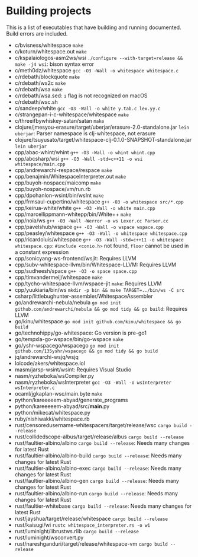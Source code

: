 # Building projects

<!-- Generated by tools/generate.sh; DO NOT EDIT. -->

This is a list of executables that have building and running documented.
Build errors are included.

- c/bvisness/whitespace `make`
- c/koturn/whitespace.out `make`
- c/kspalaiologos-asm2ws/wsi `./configure --with-target=release && make -j4 wsi`: bison syntax error
- c/meth0dz/whitespace `gcc -O3 -Wall -o whitespace whitespace.c`
- c/rdebath/blockquote `make`
- c/rdebath/ws2c `make`
- c/rdebath/wsa `make`
- c/rdebath/wsa.sed: `i` flag is not recognized on macOS
- c/rdebath/wsc.sh
- c/sandeep/white `gcc -O3 -Wall -o white y.tab.c lex.yy.c`
- c/strangepan-i-c-whitespace/whitespace `make`
- c/threeifbywhiskey-satan/satan `make`
- clojure/jmesyou-erasure/target/uberjar/erasure-2.0-standalone.jar `lein uberjar`: Parser namespace is clj-whitespace, not erasure
- clojure/tsuyusato/target/whitespace-clj-0.1.0-SNAPSHOT-standalone.jar `lein uberjar`
- cpp/abac-whint/whint `g++ -O3 -Wall -o whint whint.cpp`
- cpp/abcsharp/wsi `g++ -O3 -Wall -std=c++11 -o wsi whitespace/main.cpp`
- cpp/andrewarchi-respace/respace `make`
- cpp/benajmin/WhitespaceInterpreter.out `make`
- cpp/buyoh-nospace/maicomp `make`
- cpp/buyoh-nospace/vm/run.rb
- cpp/dpohanlon-wsint/bin/wsInt `make`
- cpp/frmsaul-cupertino/whitespace `g++ -O3 -o whitespace src/*.cpp`
- cpp/keirua-white/white `g++ -O3 -Wall -o white main.cpp`
- cpp/marcellippmann-whitepp/bin/White++ `make`
- cpp/noia/ws `g++ -O3 -Wall -Werror -o ws Lexer.cc Parser.cc`
- cpp/pavelshub/wspace `g++ -O3 -Wall -o wspace wspace.cpp`
- cpp/peasley/whitespace `g++ -O3 -Wall -o whitespace whitespace.cpp`
- cpp/ricardoluis/whitespace `g++ -O3 -Wall -std=c++11 -o whitespace whitespace.cpp`: `#include <conio.h>` not found, `floor` cannot be used in a constant expression
- cpp/sonicyang-ws-frontend/wsjit: Requires LLVM
- cpp/subv-whitespace-llvm/bin/Whitespace-LLVM: Requires LLVM
- cpp/sudheesh/space `g++ -O3 -o space space.cpp`
- cpp/timvandermeij/whitespace `make`
- cpp/tycho-whitespace-llvm/wspace-jit `make`: Requires LLVM
- cpp/yuukiaria/bin/ws `mkdir -p bin && make TARGET=../bin/ws -C src`
- csharp/littlebughunter-assembler/WhitespaceAssembler
- go/andrewarchi-nebula/nebula `go mod init github.com/andrewarchi/nebula && go mod tidy && go build`: Requires LLVM
- go/kinu/whitespace `go mod init github.com/kinu/whitespace && go build`
- go/technohippy/go-whitespace: Go version is pre-go1
- go/tempxla-go-wspace/bin/go-wspace `make`
- go/yshr-wspacego/wspacego `go mod init github.com/135yshr/wspacego && go mod tidy && go build`
- jq/andrewarchi-wsjq/wsjq
- lolcode/akers/whitespace.lol
- masm/jarsp-wsint/wsint: Requires Visual Studio
- nasm/ryzheboka/wsCompiler.py
- nasm/ryzheboka/wsInterpreter `gcc -O3 -Wall -o wsInterpreter wsInterpreter.c`
- ocaml/jgkaplan-wsc/main.byte `make`
- python/kareeeeem-abyad/generate_programs
- python/kareeeeem-abyad/src/__main__.py
- python/mikecat/whitespace.py
- ruby/nishiwakki/whitespace.rb
- rust/censoredusername-whitespacers/target/release/wsc `cargo build --release`
- rust/collidedscope-albus/target/release/albus `cargo build --release`
- rust/faultier-albino/albino `cargo build --release`: Needs many changes for latest Rust
- rust/faultier-albino/albino-build `cargo build --release`: Needs many changes for latest Rust
- rust/faultier-albino/albino-exec `cargo build --release`: Needs many changes for latest Rust
- rust/faultier-albino/albino-gen `cargo build --release`: Needs many changes for latest Rust
- rust/faultier-albino/albino-run `cargo build --release`: Needs many changes for latest Rust
- rust/faultier-whitebase `cargo build --release`: Needs many changes for latest Rust
- rust/jayshua/target/release/whitespace `cargo build --release`
- rust/kaisugi/wi `rustc whitespace_interpreter.rs -o wi`
- rust/luminight/librustws.rlib `cargo build --release`
- rust/luminight/wsconvert.py
- rust/nareshganduri/target/release/whitespace-vm `cargo build --release`
